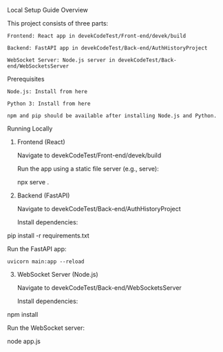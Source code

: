 Local Setup Guide
Overview

This project consists of three parts:

    Frontend: React app in devekCodeTest/Front-end/devek/build

    Backend: FastAPI app in devekCodeTest/Back-end/AuthHistoryProject

    WebSocket Server: Node.js server in devekCodeTest/Back-end/WebSocketsServer

Prerequisites

    Node.js: Install from here

    Python 3: Install from here

    npm and pip should be available after installing Node.js and Python.

Running Locally
1. Frontend (React)

    Navigate to devekCodeTest/Front-end/devek/build

    Run the app using a static file server (e.g., serve):

    npx serve .

2. Backend (FastAPI)

    Navigate to devekCodeTest/Back-end/AuthHistoryProject

    Install dependencies:

pip install -r requirements.txt

Run the FastAPI app:

    uvicorn main:app --reload

3. WebSocket Server (Node.js)

    Navigate to devekCodeTest/Back-end/WebSocketsServer

    Install dependencies:

npm install

Run the WebSocket server:

node app.js

